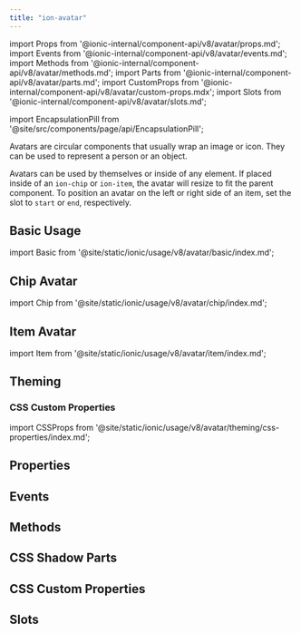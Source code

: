 ```yaml
---
title: "ion-avatar"
---
```


import Props from '@ionic-internal/component-api/v8/avatar/props.md';
import Events from '@ionic-internal/component-api/v8/avatar/events.md';
import Methods from '@ionic-internal/component-api/v8/avatar/methods.md';
import Parts from '@ionic-internal/component-api/v8/avatar/parts.md';
import CustomProps from '@ionic-internal/component-api/v8/avatar/custom-props.mdx';
import Slots from '@ionic-internal/component-api/v8/avatar/slots.md';

<head>
  <title>ion-avatar: Circular Application Avatar Icon Component</title>
  <meta name="description" content="Ion-avatars are circular application components that wrap an image or icon. They can represent a person or an object, by themselves or inside of any element." />
</head>

import EncapsulationPill from '@site/src/components/page/api/EncapsulationPill';

<EncapsulationPill type="shadow" />

Avatars are circular components that usually wrap an image or icon. They can be used to represent a person or an object.

Avatars can be used by themselves or inside of any element. If placed inside of an `ion-chip` or `ion-item`, the avatar will resize to fit the parent component. To position an avatar on the left or right side of an item, set the slot to `start` or `end`, respectively.

## Basic Usage

import Basic from '@site/static/ionic/usage/v8/avatar/basic/index.md';

<Basic />

## Chip Avatar

import Chip from '@site/static/ionic/usage/v8/avatar/chip/index.md';

<Chip />

## Item Avatar

import Item from '@site/static/ionic/usage/v8/avatar/item/index.md';

<Item />

## Theming

### CSS Custom Properties

import CSSProps from '@site/static/ionic/usage/v8/avatar/theming/css-properties/index.md';

<CSSProps />

## Properties

<Props />

## Events

<Events />

## Methods

<Methods />

## CSS Shadow Parts

<Parts />

## CSS Custom Properties

<CustomProps />

## Slots

<Slots />
